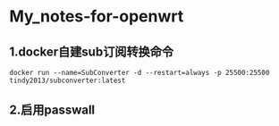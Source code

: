# My_notes-for-openwrt

## 1.docker自建sub订阅转换命令
```
docker run --name=SubConverter -d --restart=always -p 25500:25500 tindy2013/subconverter:latest
```
## 2.启用passwall 
